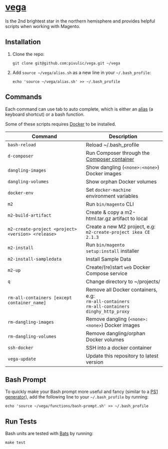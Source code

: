 # [vega](https://en.wikipedia.org/wiki/Vega)
Is the 2nd brightest star in the northern hemisphere and provides helpful scripts when working with Magento.

## Installation
1. Clone the repo:

    ```
    git clone git@github.com:pivulic/vega.git ~/vega
    ```
1. Add `source ~/vega/alias.sh` as a new line in your `~/.bash_profile`:

    ```
    echo 'source ~/vega/alias.sh' >> ~/.bash_profile
    ```

## Commands
Each command can use tab to auto complete, which is either an [alias](http://www.tldp.org/LDP/abs/html/aliases.html) (a keyboard shortcut) or a bash function.

Some of these scripts requires [Docker](https://www.docker.com/) to be installed.

Command | Description
--- | ---
`bash-reload` | Reload ~/.bash_profile
`d-composer` | Run Composer through the [Composer container](https://hub.docker.com/r/library/composer/)
`dangling-images` | Show dangling (`<none>:<none>`) Docker images
`dangling-volumes` | Show orphan Docker volumes
`docker-env` | Set `docker-machine` environment variables
`m2` | Run `bin/magento` CLI
`m2-build-artifact` | Create & copy a m2-html.tar.gz artifact to local
`m2-create-project <project> <version> <release>` | Create a new M2 project, e.g: <br> `m2-create-project ikea CE 2.1.3`
`m2-install` | Run `bin/magento setup:install` installer
`m2-install-sampledata` | Install Sample Data
`m2-up` | Create/(re)start `web` Docker Compose service
`q` | Change directory to ~/projects/
`rm-all-containers [except container_name]` | Remove all Docker containers, e.g: <br> `rm-all-containers` <br> `rm-all-containers dinghy_http_proxy`
`rm-dangling-images` | Remove dangling (`<none>:<none>`) Docker images
`rm-dangling-volumes` | Remove dangling/orphan Docker volumes
`ssh-docker` | SSH into a docker container
`vega-update` | Update this repository to latest version

## Bash Prompt
To quickly make your Bash prompt more useful and fancy (similar to a [PS1 generator](http://bashrcgenerator.com)), add the following line to your `~/.bash_profile` by running:

```
echo 'source ~/vega/functions/bash-prompt.sh' >> ~/.bash_profile
```

## Run Tests
Bash units are tested with [Bats](https://github.com/sstephenson/bats) by running:

```
make test
```